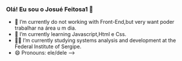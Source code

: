 ### Olá! Eu sou o Josué Feitosa1 👋

- 🔭 I’m currently do not working with Front-End,but very want  poder trabalhar na área u m dia. 
- 🌱 I’m currently learning Javascript,Html e Css.
- 👨‍🎓 I’m currently studying systems analysis and development at the Federal Institute of Sergipe.
- 😄 Pronouns: ele/dele
-->

